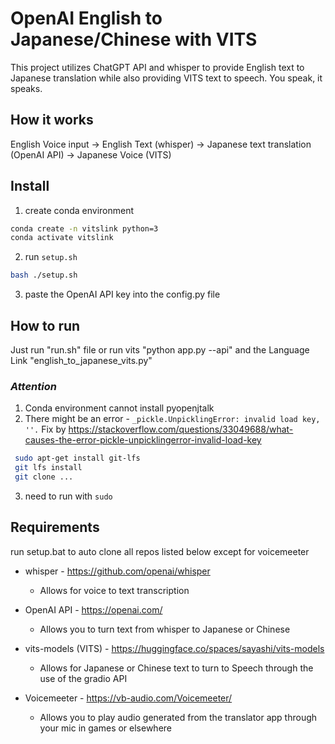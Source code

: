 # OpenAI English to Japanese/Chinese with VITS #
This project utilizes ChatGPT API and whisper to provide English text to Japanese translation while also providing VITS text to speech. You speak, it speaks.

## How it works
English Voice input -> English Text (whisper) -> Japanese text translation (OpenAI API) -> Japanese Voice (VITS)  

## Install
1. create conda environment
```bash
conda create -n vitslink python=3 
conda activate vitslink
```

2. run `setup.sh`
```bash
bash ./setup.sh
```

3. paste the OpenAI API key into the config.py file

## How to run
Just run "run.sh" file or run vits "python app.py --api" and the Language Link "english_to_japanese_vits.py"

### *Attention*
1. Conda environment cannot install pyopenjtalk
2. There might be an error - `_pickle.UnpicklingError: invalid load key, ''.`
Fix by https://stackoverflow.com/questions/33049688/what-causes-the-error-pickle-unpicklingerror-invalid-load-key
```bash
 sudo apt-get install git-lfs
 git lfs install
 git clone ...
```
3. need to run with `sudo`


## Requirements
run setup.bat to auto clone all repos listed below except for voicemeeter

- whisper - https://github.com/openai/whisper
    - Allows for voice to text transcription 
    
    
- OpenAI API - https://openai.com/ 
    - Allows you to turn text from whisper to Japanese or Chinese


- vits-models (VITS) - https://huggingface.co/spaces/sayashi/vits-models 
    - Allows for Japanese or Chinese text to turn to Speech through the use of the gradio API


- Voicemeeter - https://vb-audio.com/Voicemeeter/
    - Allows you to play audio generated from the translator app through your mic in games or elsewhere 
